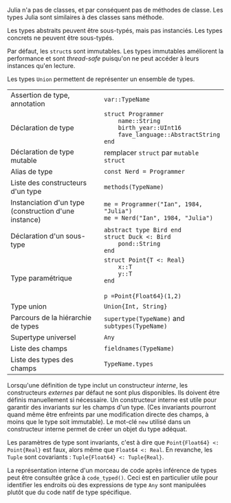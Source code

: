Julia n'a pas de classes, et par conséquent pas de méthodes de classe. Les types
Julia sont similaires à des classes sans méthode.

Les types abstraits peuvent être sous-typés, mais pas instanciés. Les types
concrets ne peuvent être sous-typés.

Par défaut, les `struct`s sont immutables. Les types immutables améliorent la
performance et sont *thread-safe* puisqu'on ne peut accéder à leurs instances
qu'en lecture.

Les types `Union` permettent de représenter un ensemble de types.

|                                                        |                                                                                                                       |
| ------------------------                               | -------------------------------------------------                                                                     |
| Assertion de type, annotation                          | `var::TypeName`                                                                                                       |
| Déclaration de type                                    | `struct Programmer`<br>`    name::String`<br>`    birth_year::UInt16`<br>`    fave_language::AbstractString`<br>`end` |
| Déclaration de type mutable                            | remplacer `struct` par `mutable struct`                                                                               |
| Alias de type                                          | `const Nerd = Programmer`                                                                                             |
| Liste des constructeurs d'un type                      | `methods(TypeName)`                                                                                                   |
| Instanciation d'un type  (construction d'une instance) | `me = Programmer("Ian", 1984, "Julia")`<br>`me = Nerd("Ian", 1984, "Julia")`                                          |
| Déclaration d'un sous-type                             | `abstract type Bird end`<br>`struct Duck <: Bird`<br>`    pond::String`<br>`end`                                      |
| Type paramétrique                                      | `struct Point{T <: Real}`<br>`    x::T`<br>`    y::T`<br>`end`<br><br>`p =Point{Float64}(1,2)`<br>                    |
| Type union                                             | `Union{Int, String}`                                                                                                  |
| Parcours de la hiérarchie de types                     | `supertype(TypeName)` and `subtypes(TypeName)`                                                                        |
| Supertype universel                                    | `Any`                                                                                                                 |
| Liste des champs                                       | `fieldnames(TypeName)`                                                                                                |
| Liste des types des champs                             | `TypeName.types`                                                                                                      |

Lorsqu'une définition de type inclut un constructeur *interne*, les
constructeurs *externes* par défaut ne sont plus disponibles. Ils doivent être
définis manuellement si nécessaire. Un constructeur interne est utile pour
garantir des invariants sur les champs d'un type. (Ces invariants pourront quand
même être enfreints par une modification directe des champs, à moins que le type
soit immutable). Le mot-clé `new` utilisé dans un constructeur interne permet de
créer un objet du type adéquat.

Les paramètres de type sont invariants, c'est à dire que `Point{Float64} <:
Point{Real}` est faux, alors même que `Float64 <: Real`.
En revanche, les `Tuple` sont covariants : `Tuple{Float64} <: Tuple{Real}`.

La représentation interne d'un morceau de code après inférence de types peut
être consultée grâce à `code_typed()`. Ceci est en particulier utile pour
identifier les endroits où des expressions de type `Any` sont manipulées plutôt
que du code natif de type spécifique.
